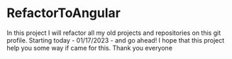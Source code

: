 # RefactorToAngular
In this project I will refactor all my old projects and repositories on this git profile. Starting today - 01/17/2023 - and go ahead! I hope that this project help you some way if came for this. Thank you everyone
